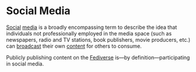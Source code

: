 # Social Media

[Social](/docs/glossary/social) [media](/docs/glossary/media) is a broadly encompassing term to describe the idea that individuals not professionally employed in the media space (such as newspapers, radio and TV stations, book publishers, movie producers, etc.) can [broadcast](/docs/glossary/broadcast) their own [content](/docs/glossary/content) for others to consume.

Publicly publishing content on the [Fediverse](/docs/glossary/fediverse) is—by definition—participating in social media.